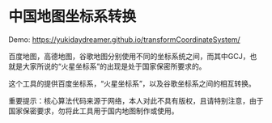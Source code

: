 # 中国地图坐标系转换

Demo: https://yukidaydreamer.github.io/transformCoordinateSystem/

百度地图，高德地图，谷歌地图分别使用不同的坐标系统之间，而其中GCJ，也就是大家所说的“火星坐标系”的出现是处于国家保密所要求的。

这个工具的提供百度坐标系，“火星坐标系”，以及谷歌坐标系之间的相互转换。

重要提示：核心算法代码来源于网络，本人对此不具有版权，且请特别注意，由于国家保密要求，勿将此工具用于国内地图制作或使用。
